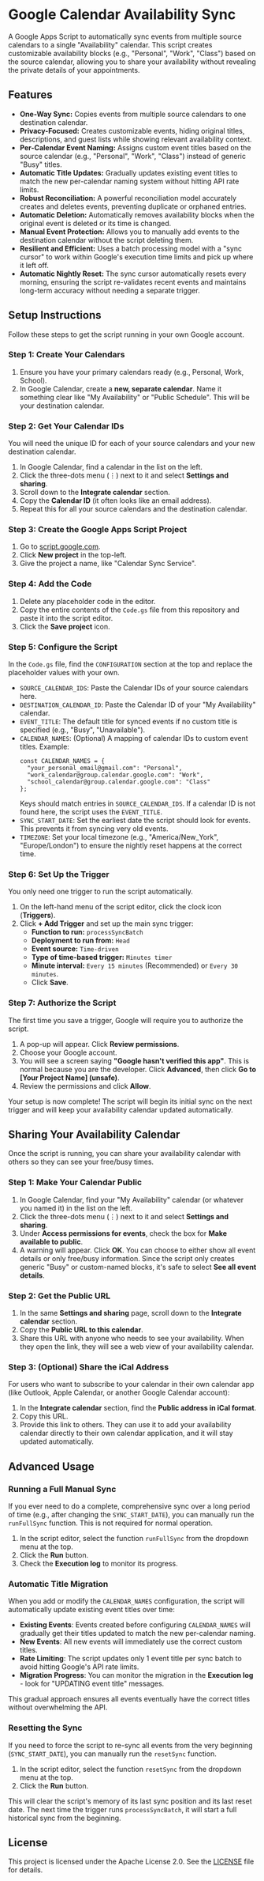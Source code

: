 # **Google Calendar Availability Sync**

A Google Apps Script to automatically sync events from multiple source calendars to a single "Availability" calendar. This script creates customizable availability blocks (e.g., "Personal", "Work", "Class") based on the source calendar, allowing you to share your availability without revealing the private details of your appointments.

## **Features**

*   **One-Way Sync:** Copies events from multiple source calendars to one destination calendar.
*   **Privacy-Focused:** Creates customizable events, hiding original titles, descriptions, and guest lists while showing relevant availability context.
*   **Per-Calendar Event Naming:** Assigns custom event titles based on the source calendar (e.g., "Personal", "Work", "Class") instead of generic "Busy" titles.
*   **Automatic Title Updates:** Gradually updates existing event titles to match the new per-calendar naming system without hitting API rate limits.
*   **Robust Reconciliation:** A powerful reconciliation model accurately creates and deletes events, preventing duplicate or orphaned entries.
*   **Automatic Deletion:** Automatically removes availability blocks when the original event is deleted or its time is changed.
*   **Manual Event Protection:** Allows you to manually add events to the destination calendar without the script deleting them.
*   **Resilient and Efficient:** Uses a batch processing model with a "sync cursor" to work within Google's execution time limits and pick up where it left off.
*   **Automatic Nightly Reset:** The sync cursor automatically resets every morning, ensuring the script re-validates recent events and maintains long-term accuracy without needing a separate trigger.

## **Setup Instructions**

Follow these steps to get the script running in your own Google account.

### **Step 1: Create Your Calendars**

1.  Ensure you have your primary calendars ready (e.g., Personal, Work, School).
2.  In Google Calendar, create a **new, separate calendar**. Name it something clear like "My Availability" or "Public Schedule". This will be your destination calendar.

### **Step 2: Get Your Calendar IDs**

You will need the unique ID for each of your source calendars and your new destination calendar.

1.  In Google Calendar, find a calendar in the list on the left.
2.  Click the three-dots menu (⋮) next to it and select **Settings and sharing**.
3.  Scroll down to the **Integrate calendar** section.
4.  Copy the **Calendar ID** (it often looks like an email address).
5.  Repeat this for all your source calendars and the destination calendar.

### **Step 3: Create the Google Apps Script Project**

1.  Go to [script.google.com](https://script.google.com).
2.  Click **New project** in the top-left.
3.  Give the project a name, like "Calendar Sync Service".

### **Step 4: Add the Code**

1.  Delete any placeholder code in the editor.
2.  Copy the entire contents of the `Code.gs` file from this repository and paste it into the script editor.
3.  Click the **Save project** icon.

### **Step 5: Configure the Script**

In the `Code.gs` file, find the `CONFIGURATION` section at the top and replace the placeholder values with your own.

*   `SOURCE_CALENDAR_IDS`: Paste the Calendar IDs of your source calendars here.
*   `DESTINATION_CALENDAR_ID`: Paste the Calendar ID of your "My Availability" calendar.
*   `EVENT_TITLE`: The default title for synced events if no custom title is specified (e.g., "Busy", "Unavailable").
*   `CALENDAR_NAMES`: (Optional) A mapping of calendar IDs to custom event titles. Example:
    ```
    const CALENDAR_NAMES = {
      "your_personal_email@gmail.com": "Personal",
      "work_calendar@group.calendar.google.com": "Work",
      "school_calendar@group.calendar.google.com": "Class"
    };
    ```
    Keys should match entries in `SOURCE_CALENDAR_IDS`. If a calendar ID is not found here, the script uses the `EVENT_TITLE`.
*   `SYNC_START_DATE`: Set the earliest date the script should look for events. This prevents it from syncing very old events.
*   `TIMEZONE`: Set your local timezone (e.g., "America/New_York", "Europe/London") to ensure the nightly reset happens at the correct time.

### **Step 6: Set Up the Trigger**

You only need one trigger to run the script automatically.

1.  On the left-hand menu of the script editor, click the clock icon (**Triggers**).
2.  Click **+ Add Trigger** and set up the main sync trigger:
    *   **Function to run:** `processSyncBatch`
    *   **Deployment to run from:** `Head`
    *   **Event source:** `Time-driven`
    *   **Type of time-based trigger:** `Minutes timer`
    *   **Minute interval:** `Every 15 minutes` (Recommended) or `Every 30 minutes`.
    *   Click **Save**.

### **Step 7: Authorize the Script**

The first time you save a trigger, Google will require you to authorize the script.

1.  A pop-up will appear. Click **Review permissions**.
2.  Choose your Google account.
3.  You will see a screen saying **"Google hasn't verified this app"**. This is normal because you are the developer. Click **Advanced**, then click **Go to [Your Project Name] (unsafe)**.
4.  Review the permissions and click **Allow**.

Your setup is now complete! The script will begin its initial sync on the next trigger and will keep your availability calendar updated automatically.

## **Sharing Your Availability Calendar**

Once the script is running, you can share your availability calendar with others so they can see your free/busy times.

### **Step 1: Make Your Calendar Public**

1. In Google Calendar, find your "My Availability" calendar (or whatever you named it) in the list on the left.
2. Click the three-dots menu (⋮) next to it and select **Settings and sharing**.
3. Under **Access permissions for events**, check the box for **Make available to public**.
4. A warning will appear. Click **OK**. You can choose to either show all event details or only free/busy information. Since the script only creates generic "Busy" or custom-named blocks, it's safe to select **See all event details**.

### **Step 2: Get the Public URL**

1. In the same **Settings and sharing** page, scroll down to the **Integrate calendar** section.
2. Copy the **Public URL to this calendar**.
3. Share this URL with anyone who needs to see your availability. When they open the link, they will see a web view of your availability calendar.

### **Step 3: (Optional) Share the iCal Address**

For users who want to subscribe to your calendar in their own calendar app (like Outlook, Apple Calendar, or another Google Calendar account):

1. In the **Integrate calendar** section, find the **Public address in iCal format**.
2. Copy this URL.
3. Provide this link to others. They can use it to add your availability calendar directly to their own calendar application, and it will stay updated automatically.

## **Advanced Usage**

### **Running a Full Manual Sync**

If you ever need to do a complete, comprehensive sync over a long period of time (e.g., after changing the `SYNC_START_DATE`), you can manually run the `runFullSync` function. This is not required for normal operation.

1. In the script editor, select the function `runFullSync` from the dropdown menu at the top.
2. Click the **Run** button.
3. Check the **Execution log** to monitor its progress.

### **Automatic Title Migration**

When you add or modify the `CALENDAR_NAMES` configuration, the script will automatically update existing event titles over time:

* **Existing Events**: Events created before configuring `CALENDAR_NAMES` will gradually get their titles updated to match the new per-calendar naming.
* **New Events**: All new events will immediately use the correct custom titles.
* **Rate Limiting**: The script updates only 1 event title per sync batch to avoid hitting Google's API rate limits.
* **Migration Progress**: You can monitor the migration in the **Execution log** - look for "UPDATING event title" messages.

This gradual approach ensures all events eventually have the correct titles without overwhelming the API.

### **Resetting the Sync**

If you need to force the script to re-sync all events from the very beginning (`SYNC_START_DATE`), you can manually run the `resetSync` function.

1. In the script editor, select the function `resetSync` from the dropdown menu at the top.
2. Click the **Run** button.

This will clear the script's memory of its last sync position and its last reset date. The next time the trigger runs `processSyncBatch`, it will start a full historical sync from the beginning.

## **License**

This project is licensed under the Apache License 2.0. See the [LICENSE](LICENSE) file for details.
